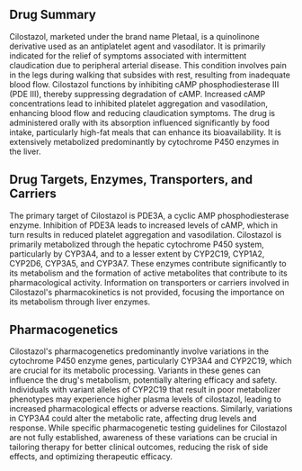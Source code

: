 ## Drug Summary
Cilostazol, marketed under the brand name Pletaal, is a quinolinone derivative used as an antiplatelet agent and vasodilator. It is primarily indicated for the relief of symptoms associated with intermittent claudication due to peripheral arterial disease. This condition involves pain in the legs during walking that subsides with rest, resulting from inadequate blood flow. Cilostazol functions by inhibiting cAMP phosphodiesterase III (PDE III), thereby suppressing degradation of cAMP. Increased cAMP concentrations lead to inhibited platelet aggregation and vasodilation, enhancing blood flow and reducing claudication symptoms. The drug is administered orally with its absorption influenced significantly by food intake, particularly high-fat meals that can enhance its bioavailability. It is extensively metabolized predominantly by cytochrome P450 enzymes in the liver.

## Drug Targets, Enzymes, Transporters, and Carriers
The primary target of Cilostazol is PDE3A, a cyclic AMP phosphodiesterase enzyme. Inhibition of PDE3A leads to increased levels of cAMP, which in turn results in reduced platelet aggregation and vasodilation. Cilostazol is primarily metabolized through the hepatic cytochrome P450 system, particularly by CYP3A4, and to a lesser extent by CYP2C19, CYP1A2, CYP2D6, CYP3A5, and CYP3A7. These enzymes contribute significantly to its metabolism and the formation of active metabolites that contribute to its pharmacological activity. Information on transporters or carriers involved in Cilostazol's pharmacokinetics is not provided, focusing the importance on its metabolism through liver enzymes.

## Pharmacogenetics
Cilostazol's pharmacogenetics predominantly involve variations in the cytochrome P450 enzyme genes, particularly CYP3A4 and CYP2C19, which are crucial for its metabolic processing. Variants in these genes can influence the drug's metabolism, potentially altering efficacy and safety. Individuals with variant alleles of CYP2C19 that result in poor metabolizer phenotypes may experience higher plasma levels of cilostazol, leading to increased pharmacological effects or adverse reactions. Similarly, variations in CYP3A4 could alter the metabolic rate, affecting drug levels and response. While specific pharmacogenetic testing guidelines for Cilostazol are not fully established, awareness of these variations can be crucial in tailoring therapy for better clinical outcomes, reducing the risk of side effects, and optimizing therapeutic efficacy.